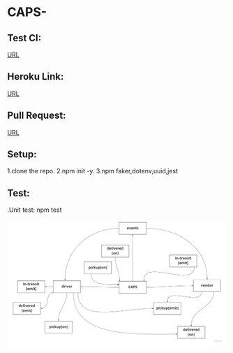 # CAPS-


## Test CI:
[URL]()

## Heroku Link:
[URL]()

## Pull Request:
[URL]()

## Setup:
1.clone the repo.
2.npm init -y.
3.npm faker,dotenv,uuid,jest






## Test:
.Unit test: npm test

![reverse](caps.jpg)